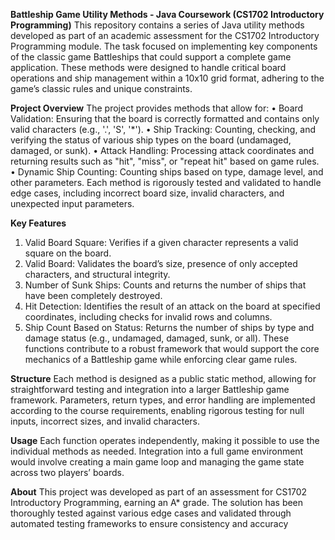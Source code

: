 **Battleship Game Utility Methods - Java Coursework (CS1702 Introductory Programming)**
This repository contains a series of Java utility methods developed as part of an academic assessment for the CS1702 Introductory Programming module. The task focused on implementing key components of the classic game Battleships that could support a complete game application. These methods were designed to handle critical board operations and ship management within a 10x10 grid format, adhering to the game’s classic rules and unique constraints.

**Project Overview**
The project provides methods that allow for:
•	Board Validation: Ensuring that the board is correctly formatted and contains only valid characters (e.g., '.', 'S', '*').
•	Ship Tracking: Counting, checking, and verifying the status of various ship types on the board (undamaged, damaged, or sunk).
•	Attack Handling: Processing attack coordinates and returning results such as "hit", "miss", or "repeat hit" based on game rules.
•	Dynamic Ship Counting: Counting ships based on type, damage level, and other parameters.
Each method is rigorously tested and validated to handle edge cases, including incorrect board size, invalid characters, and unexpected input parameters.

**Key Features**
1.	Valid Board Square: Verifies if a given character represents a valid square on the board.
2.	Valid Board: Validates the board’s size, presence of only accepted characters, and structural integrity.
3.	Number of Sunk Ships: Counts and returns the number of ships that have been completely destroyed.
4.	Hit Detection: Identifies the result of an attack on the board at specified coordinates, including checks for invalid rows and columns.
5.	Ship Count Based on Status: Returns the number of ships by type and damage status (e.g., undamaged, damaged, sunk, or all).
These functions contribute to a robust framework that would support the core mechanics of a Battleship game while enforcing clear game rules.

**Structure**
Each method is designed as a public static method, allowing for straightforward testing and integration into a larger Battleship game framework. Parameters, return types, and error handling are implemented according to the course requirements, enabling rigorous testing for null inputs, incorrect sizes, and invalid characters.

**Usage**
Each function operates independently, making it possible to use the individual methods as needed. Integration into a full game environment would involve creating a main game loop and managing the game state across two players’ boards.

**About**
This project was developed as part of an assessment for CS1702 Introductory Programming, earning an A* grade. The solution has been thoroughly tested against various edge cases and validated through automated testing frameworks to ensure consistency and accuracy


